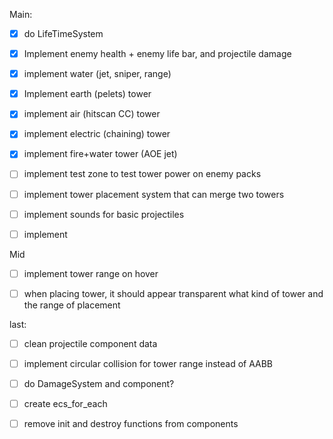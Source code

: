 Main:
- [x] do LifeTimeSystem
- [x] Implement enemy health + enemy life bar, and projectile damage
- [x] implement water (jet, sniper, range)
- [x] Implement earth (pelets) tower
- [x] implement air (hitscan CC) tower
- [x] implement electric (chaining) tower
- [x] implement fire+water tower (AOE jet)
- [ ] implement test zone to test tower power on enemy packs
- [ ] implement tower placement system that can merge two towers
- [ ] implement sounds for basic projectiles
- [ ] implement 


Mid
- [ ] implement tower range on hover
- [ ] when placing tower, it should appear transparent what kind of tower and the range of placement


last:
- [ ] clean projectile component data
- [ ] implement circular collision for tower range instead of AABB 
- [ ] do DamageSystem and component?
- [ ] create ecs_for_each
- [ ] remove init and destroy functions from components

